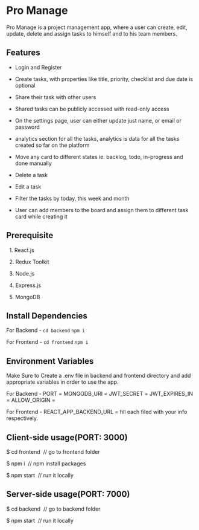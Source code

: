 # Pro Manage

Pro Manage is a project management app, where a user can create, edit, update, delete and assign tasks to himself and to his team members.


## Features

- Login and Register

- Create tasks, with properties like title, priority, checklist and due date is optional

- Share their task with other users 

- Shared tasks can be publicly accessed with read-only access

- On the settings page, user can either update just name, or email or password

- analytics section for all the tasks, analytics is data for all the tasks created so far on the platform

- Move any card to different states ie. backlog, todo, in-progress and done manually

- Delete a task

- Edit a task

- Filter the tasks by today, this week and month

- User can add members to the board and assign them to different task card while creating it


## Prerequisite

&nbsp;&nbsp;1. React.js

&nbsp;&nbsp;2. Redux Toolkit

&nbsp;&nbsp;3. Node.js

&nbsp;&nbsp;4. Express.js

&nbsp;&nbsp;5. MongoDB


## Install Dependencies

For Backend - `cd backend` `npm i`

For Frontend - `cd frontend` `npm i`


## Environment Variables

Make Sure to Create a .env file in backend and frontend directory and add appropriate variables in order to use the app.

For Backend - PORT = MONGODB_URI = JWT_SECRET = JWT_EXPIRES_IN = ALLOW_ORIGIN =

For Frontend - REACT_APP_BACKEND_URL = fill each filed with your info respectively.


## Client-side usage(PORT: 3000)

$ cd frontend&nbsp;&nbsp;// go to frontend folder

$ npm i&nbsp;&nbsp;// npm install packages

$ npm start&nbsp;&nbsp;// run it locally


## Server-side usage(PORT: 7000)

$ cd backend&nbsp;&nbsp;// go to backend folder

$ npm start&nbsp;&nbsp;//  run it locally